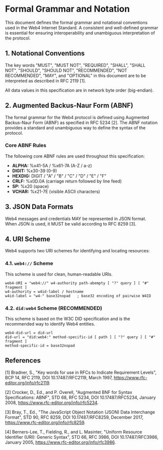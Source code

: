 





# Formal Grammar and Notation

This document defines the formal grammar and notational conventions used in the Web4 Internet Standard. A consistent and well-defined grammar is essential for ensuring interoperability and unambiguous interpretation of the protocol.

## 1. Notational Conventions

The key words "MUST", "MUST NOT", "REQUIRED", "SHALL", "SHALL NOT", "SHOULD", "SHOULD NOT", "RECOMMENDED", "NOT RECOMMENDED", "MAY", and "OPTIONAL" in this document are to be interpreted as described in RFC 2119 [1].

All data values in this specification are in network byte order (big-endian).

## 2. Augmented Backus-Naur Form (ABNF)

The formal grammar for the Web4 protocol is defined using Augmented Backus-Naur Form (ABNF) as specified in RFC 5234 [2]. The ABNF notation provides a standard and unambiguous way to define the syntax of the protocol.

### Core ABNF Rules

The following core ABNF rules are used throughout this specification:

- **ALPHA:** %x41-5A / %x61-7A (A-Z / a-z)
- **DIGIT:** %x30-39 (0-9)
- **HEXDIG:** DIGIT / "A" / "B" / "C" / "D" / "E" / "F"
- **CRLF:** %x0D.0A (carriage return followed by line feed)
- **SP:** %x20 (space)
- **VCHAR:** %x21-7E (visible ASCII characters)

## 3. JSON Data Formats

Web4 messages and credentials MAY be represented in JSON format. When JSON is used, it MUST be valid according to RFC 8259 [3].

## 4. URI Scheme

Web4 supports two URI schemes for identifying and locating resources:

### 4.1. `web4://` Scheme

This scheme is used for clean, human-readable URIs.

```abnf
web4-URI = "web4://" w4-authority path-abempty [ "?" query ] [ "#" fragment ]
w4-authority = w4id-label / hostname
w4id-label = "w4-" base32nopad   ; base32 encoding of pairwise W4ID
```

### 4.2. `did:web4` Scheme (RECOMMENDED)

This scheme is based on the W3C DID specification and is the recommended way to identify Web4 entities.

```abnf
web4-did-url = did-url
did-url = "did:web4:" method-specific-id [ path ] [ "?" query ] [ "#" fragment ]
method-specific-id = base32nopad
```

## References

[1] Bradner, S., "Key words for use in RFCs to Indicate Requirement Levels", BCP 14, RFC 2119, DOI 10.17487/RFC2119, March 1997, <https://www.rfc-editor.org/info/rfc2119>.

[2] Crocker, D., Ed., and P. Overell, "Augmented BNF for Syntax Specifications: ABNF", STD 68, RFC 5234, DOI 10.17487/RFC5234, January 2008, <https://www.rfc-editor.org/info/rfc5234>.

[3] Bray, T., Ed., "The JavaScript Object Notation (JSON) Data Interchange Format", STD 90, RFC 8259, DOI 10.17487/RFC8259, December 2017, <https://www.rfc-editor.org/info/rfc8259>.

[4] Berners-Lee, T., Fielding, R., and L. Masinter, "Uniform Resource Identifier (URI): Generic Syntax", STD 66, RFC 3986, DOI 10.17487/RFC3986, January 2005, <https://www.rfc-editor.org/info/rfc3986>.


